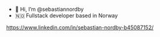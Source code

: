 - 👋 Hi, I’m @sebastiannordby
- 🇳🇴 Fullstack developer based in Norway 

https://www.linkedin.com/in/sebastian-nordby-b45087152/

